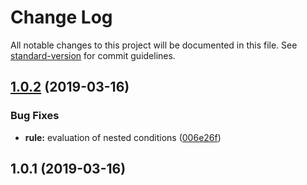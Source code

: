 # Change Log

All notable changes to this project will be documented in this file. See [standard-version](https://github.com/conventional-changelog/standard-version) for commit guidelines.

## [1.0.2](https://github.com/justinlettau/js-rules-engine/compare/v1.0.1...v1.0.2) (2019-03-16)


### Bug Fixes

* **rule:** evaluation of nested conditions ([006e26f](https://github.com/justinlettau/js-rules-engine/commit/006e26f))



## 1.0.1 (2019-03-16)
